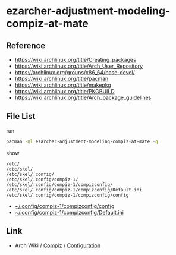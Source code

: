 
# ezarcher-adjustment-modeling-compiz-at-mate


## Reference

* https://wiki.archlinux.org/title/Creating_packages
* https://wiki.archlinux.org/title/Arch_User_Repository
* https://archlinux.org/groups/x86_64/base-devel/
* https://wiki.archlinux.org/title/pacman
* https://wiki.archlinux.org/title/makepkg
* https://wiki.archlinux.org/title/PKGBUILD
* https://wiki.archlinux.org/title/Arch_package_guidelines


## File List

run

``` sh
pacman -Ql ezarcher-adjustment-modeling-compiz-at-mate -q
```

show

```
/etc/
/etc/skel/
/etc/skel/.config/
/etc/skel/.config/compiz-1/
/etc/skel/.config/compiz-1/compizconfig/
/etc/skel/.config/compiz-1/compizconfig/Default.ini
/etc/skel/.config/compiz-1/compizconfig/config
```

* [~/.config/compiz-1/compizconfig/config](asset/overlay/etc/skel/.config/compiz-1/compizconfig/config)
* [~/.config/compiz-1/compizconfig/Default.ini](asset/overlay/etc/skel/.config/compiz-1/compizconfig/Default.ini)


## Link

* Arch Wiki / [Compiz](https://wiki.archlinux.org/title/Compiz) / [Configuration](https://wiki.archlinux.org/title/Compiz/Configuration)
